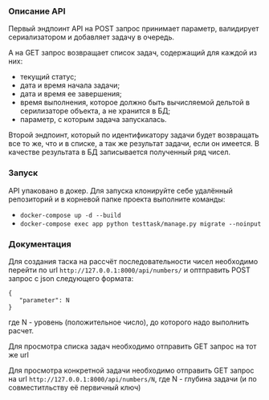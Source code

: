 ### Описание API

Первый эндпоинт API на POST запрос принимает параметр, валидирует сериализатором и добавляет задачу в очередь.

А на GET запрос возвращает список задач, содержащий для каждой из них:

- текущий статус;
- дата и время начала задачи;
- дата и время ее завершения;
- время выполнения, которое должно быть вычисляемой дельтой в серилизаторе объекта, а не хранится в БД;
- параметр, с которым задача запускалась.

Второй эндпоинт, который по идентификатору задачи будет возвращать все то же, что и в списке, а так же результат задачи, если он имеется. В качестве результата в БД записывается полученный ряд чисел.

### Запуск

API упаковано в докер. Для запуска клонируйте себе удалённый репозиторий и в корневой папке проекта выполните команды:
- `docker-compose up -d --build`
- `docker-compose exec app python testtask/manage.py migrate --noinput`

### Документация

Для создания таска на рассчёт последовательности чисел необходимо перейти по url `http://127.0.0.1:8000/api/numbers/` и оптправить POST запрос с json следующего формата:
```
{
   "parameter": N
}
```
где N - уровень (положительное число), до которого надо выполнить расчет.
 
Для просмотра списка задач необходимо отправить GET запрос на тот же url

Для просмотра конкретной задачи необходимо отправить GET запрос на url `http://127.0.0.1:8000/api/numbers/N`, где N - глубина задачи (и по совместитльству её первичный ключ)